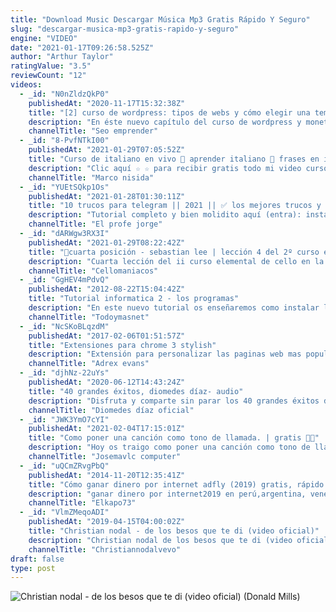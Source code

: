 ```yaml
---
title: "Download Music Descargar Música Mp3 Gratis Rápido Y Seguro"
slug: "descargar-musica-mp3-gratis-rapido-y-seguro"
engine: "VIDEO"
date: "2021-01-17T09:26:58.525Z"
author: "Arthur Taylor"
ratingValue: "3.5"
reviewCount: "12"
videos:
  - _id: "N0nZldzQkP0"
    publishedAt: "2020-11-17T15:32:38Z"
    title: "[2] curso de wordpress: tipos de webs y cómo elegir una temática [argentina y latinoamérica]"
    description: "En éste nuevo capítulo del curso de wordpress y monetización web, les cuento como yo he clasificado a los distintos tipos de webs que podemos hacer y qué"
    channelTitle: "Seo emprender"
  - _id: "8-PvfNTkI00"
    publishedAt: "2021-01-29T07:05:52Z"
    title: "Curso de italiano en vivo 🔴 aprender italiano 🔴 frases en italiano con marco nisida"
    description: "Clic aquí ☆ ☆ para recibir gratis todo mi video curso de italiano con pdf, mp4 y mp3 de forma"
    channelTitle: "Marco nisida"
  - _id: "YUEtSQkp1Os"
    publishedAt: "2021-01-28T01:30:11Z"
    title: "10 trucos para telegram || 2021 || ✅ los mejores trucos y bots de telegram"
    description: "Tutorial completo y bien molidito aquí (entra): instala ⚡ generador de letras y"
    channelTitle: "El profe jorge"
  - _id: "dARWgw3RX3I"
    publishedAt: "2021-01-29T08:22:42Z"
    title: "🎻cuarta posición - sebastian lee | lección 4 del 2º curso elemental de cello"
    description: "Cuarta lección del ii curso elemental de cello en la que abordamos la cuarta posición, ¡explicada al detalle! ¿quieres participar en clases"
    channelTitle: "Cellomaniacos"
  - _id: "GgHEV4mPdvQ"
    publishedAt: "2012-08-22T15:04:42Z"
    title: "Tutorial informatica 2 - los programas"
    description: "En este nuevo tutorial os enseñaremos como instalar los programas los diferentes tipos y para que sirve alguno por ejemplo un antivirus."
    channelTitle: "Todoymasnet"
  - _id: "NcSKoBLqzdM"
    publishedAt: "2017-02-06T01:51:57Z"
    title: "Extensiones para chrome 3 stylish"
    description: "Extensión para personalizar las paginas web mas populares."
    channelTitle: "Adrex evans"
  - _id: "djhNz-22uYs"
    publishedAt: "2020-06-12T14:43:24Z"
    title: "40 grandes éxitos, diomedes díaz- audio"
    description: "Disfruta y comparte sin parar los 40 grandes éxitos de diomedes díaz, suscríbete a nuestro canal: encuentra más"
    channelTitle: "Diomedes díaz oficial"
  - _id: "JWK3YmO7cYI"
    publishedAt: "2021-02-04T17:15:01Z"
    title: "Como poner una canción como tono de llamada. | gratis 🔔🎵"
    description: "Hoy os traigo como poner una canción como tono de llamada de forma totalmente gratuita. ✅ link a herramienta web youtube to mp3:"
    channelTitle: "Josemavlc computer"
  - _id: "uQCmZRvgPbQ"
    publishedAt: "2014-11-20T12:35:41Z"
    title: "Cómo ganar dinero por internet adfly (2019) gratis, rápido y 100% seguro."
    description: "ganar dinero por internet2019 en perú,argentina, venezuela, ecuador, mexico, chile,colombia,españa, etc 100% seguroganar dinero con adfly si paga"
    channelTitle: "Elkapo73"
  - _id: "VlmZMeqoADI"
    publishedAt: "2019-04-15T04:00:02Z"
    title: "Christian nodal - de los besos que te di (video oficial)"
    description: "Christian nodal de los besos que te di (video oficial) de los besos que te di (spotify) : de los besos que"
    channelTitle: "Christiannodalvevo"
draft: false
type: post
---
```



![Christian nodal - de los besos que te di (video oficial) (Donald Mills)](https://i.ytimg.com/vi/VlmZMeqoADI/hqdefault.jpg "Christian nodal - de los besos que te di (video oficial) (Leah Ball)")


<!--inArticleAds-->

<!--galleryOne-->

#### 
<!--inArticleAds-->

<!--galleryTwo-->


<!--galleryThree-->

